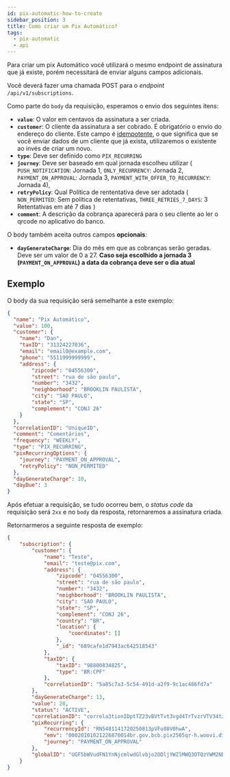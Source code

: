 ```yaml
---
id: pix-automatic-how-to-create
sidebar_position: 3
title: Como criar um Pix Automático?
tags:
  - pix-automatic
  - api
---
```


Para criar um pix Automático você utilizará o mesmo endpoint de assinatura que já existe, porém necessitará de enviar alguns campos adicionais.

Você deverá fazer uma chamada POST para o _endpoint_ `/api/v1/subscriptions`.

Como parte do `body` da requisição, esperamos o envio dos seguintes itens:

- **`value`**: O valor em centavos da assinatura a ser criada.
- **`customer`**: O cliente da assinatura a ser cobrado. É obrigatório o envio do endereço do cliente. Este campo é [idempotente](../concepts/idempotence.md), o que significa que se você enviar dados de um cliente que já exista, utilizaremos o existente ao invés de criar um novo.
- **`type`**: Deve ser definido como `PIX_RECURRING`
- **`journey`**: Deve ser baseado em qual jornada escolheu utilizar ( `PUSH_NOTIFICATION`: Jornada 1, `ONLY_RECURRENCY`: Jornada 2,  `PAYMENT_ON_APPROVAL`: Jornada 3, `PAYMENT_WITH_OFFER_TO_RECURRENCY`: Jornada 4),
- **`retryPolicy`**: Qual Política de rententativa deve ser adotada ( `NON_PERMITED`: Sem política de retentativas, `THREE_RETRIES_7_DAYS`: 3 Retentativas em até 7 dias )
- **`comment`**: A descrição da cobrança aparecerá para o seu cliente ao ler o qrcode no aplicativo do banco.

O body também aceita outros campos **opcionais**:

- **`dayGenerateCharge`**: Dia do mês em que as cobranças serão geradas. Deve ser um valor de 0 a 27. **Caso seja escolhido a jornada 3 (``PAYMENT_ON_APPROVAL``) a data da cobrança deve ser o dia atual**

## Exemplo

O body da sua requisição será semelhante a este exemplo:

```json
{
  "name": "Pix Automático",
  "value": 100,
  "customer": {
    "name": "Dan",
    "taxID": "31324227036",
    "email": "email0@example.com",
    "phone": "5511999999999",
    "address": {
        "zipcode": "04556300",
        "street": "rua de são paulo",
        "number": "3432",
        "neighborhood": "BROOKLIN PAULISTA",
        "city": "SAO PAULO",
        "state": "SP",
        "complement": "CONJ 26"
    }
  },
  "correlationID": "UniqueID",
  "comment": "Comentários",
  "frequency": "WEEKLY",
  "type": "PIX_RECURRING",
  "pixRecurringOptions": {
    "journey": "PAYMENT_ON_APPROVAL",
    "retryPolicy": "NON_PERMITED"
  },
  "dayGenerateCharge": 10,
  "dayDue": 3
}
```

Após efetuar a requisição, se tudo ocorreu bem, o _status code_ da requisição será `2xx` e no `body` da resposta, retornaremos a assinatura criada.

Retornarmeros a seguinte resposta de exemplo:

```json
{
    "subscription": {
        "customer": {
            "name": "Teste",
            "email": "teste@pix.com",
            "address": {
                "zipcode": "04556300",
                "street": "rua de são paulo",
                "number": "3432",
                "neighborhood": "BROOKLIN PAULISTA",
                "city": "SAO PAULO",
                "state": "SP",
                "complement": "CONJ 26",
                "country": "BR",
                "location": {
                    "coordinates": []
                },
                "_id": "689cafe1d7943ac642518543"
            },
            "taxID": {
                "taxID": "98800834825",
                "type": "BR:CPF"
            },
            "correlationID": "5a85c7a3-5c54-491d-a2f9-9c1ac486fd7a"
        },
        "dayGenerateCharge": 13,
        "value": 20,
        "status": "ACTIVE",
        "correlationID": "correla3tionIDptTZ23vBVtTvt3vgd4TrTvzrVTV34tz3tTtv3ttdtzvttXa5dvtrtstv23tgc43trr3rt23rdtsttx3fv4f3t53r544334ff",
        "pixRecurring": {
            "recurrencyId": "RN5481141720250813pVFu88V0hwA",
            "emv": "00020101021226870014br.gov.bcb.pix2565qr-h.woovi.digital/qr/v2/cob/43da9720-fdfe-4a0a-87f4-6e8ef3881a325204000053039865802BR5911Pedro Woovi6007VITORIA62070503***80870014br.gov.bcb.pix2565qr-h.woovi.digital/qr/v2/rec/35c05584-4d71-410e-a815-7fb379328c466304E44D",
            "journey": "PAYMENT_ON_APPROVAL"
        },
        "globalID": "UGF5bWVudFN1YnNjcmlwdGlvbjo2ODljYWZlMWQ3OTQzYWM2NDI1MTg1NGY="
    }
}
```